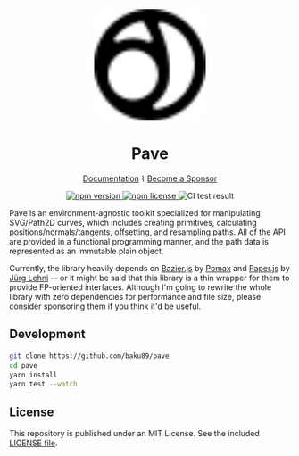 <div align="center">

<img src="https://github.com/baku89/pave/blob/main/docs/.vuepress/public/logo.svg" width="200" />
<h1>Pave</h1>

<a href="https://baku89.github.io/pave/">Documentation</a> ⌇ <a href="https://github.com/sponsors/baku89">Become a Sponsor</a>

<p>
  <a href="https://www.npmjs.org/package/@baku89/pave">
    <img src="https://img.shields.io/npm/v/@baku89/pave.svg?style=flat" alt="npm version">
  </a>
  <a href="http://spdx.org/licenses/MIT">
    <img src="https://img.shields.io/npm/l/@baku89/pave.svg?style=flat" alt="npm license">
  </a>
  <img src="https://github.com/baku89/pave/actions/workflows/ci.yml/badge.svg" alt="CI test result" />
</p>

</div>

Pave is an environment-agnostic toolkit specialized for manipulating SVG/Path2D curves, which includes creating primitives, calculating positions/normals/tangents, offsetting, and resampling paths. All of the API are provided in a functional programming manner, and the path data is represented as an immutable plain object.

Currently, the library heavily depends on [Bazier.js](https://pomax.github.io/bezierjs) by [Pomax](https://github.com/Pomax) and [Paper.js](http://paperjs.org) by [Jürg Lehni](https://github.com/lehni) -- or it might be said that this library is a thin wrapper for them to provide FP-oriented interfaces. Although I'm going to rewrite the whole library with zero dependencies for performance and file size, please consider sponsoring them if you think it'd be useful.

## Development

```sh
git clone https://github.com/baku89/pave
cd pave
yarn install
yarn test --watch
```

## License

This repository is published under an MIT License. See the included [LICENSE file](./LICENSE).
